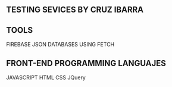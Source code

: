 ## TESTING SEVICES BY CRUZ IBARRA

## TOOLS
FIREBASE
JSON DATABASES
USING FETCH

## FRONT-END PROGRAMMING LANGUAJES

JAVASCRIPT
HTML
CSS
JQuery
